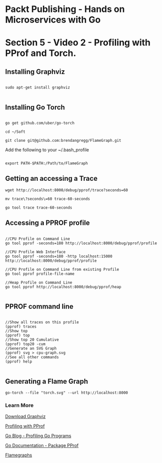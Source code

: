 # Packt Publishing - Hands on Microservices with Go
# Section 5 - Video 2 - Profiling with PProf and Torch.

## Installing Graphviz

```

sudo apt-get install graphviz


```

## Installing Go Torch

```

go get github.com/uber/go-torch

cd ~/Soft

git clone git@github.com:brendangregg/FlameGraph.git

```

Add the following to your ~/.bash_profile

```

export PATH-$PATH:/Path/to/FlameGraph

```

## Getting an accessing a Trace

```
wget http://localhost:8000/debug/pprof/trace?seconds=60

mv trace\?seconds\=60 trace-60-seconds

go tool trace trace-60-seconds

```

## Accessing a PPROF profile 

```

//CPU Profile on Command Line
go tool pprof -seconds=180 http://localhost:8000/debug/pprof/profile

//CPU Profile Web Interface
go tool pprof -seconds=180 -http localhost:15000 http://localhost:8000/debug/pprof/profile

//CPU Profile on Command Line from existing Profile
go tool pprof profile-file-name

//Heap Profile on Command Line
go tool pprof http://localhost:8000/debug/pprof/heap


```

## PPROF command line 

```

//Show all traces on this profile
(pprof) traces
//Show top 
(pprof) top
//Show top 20 Cumulative
(pprof) top20 -cum
//Generate an SVG Graph
(pprof) svg > cpu-graph.svg
//See all other commands
(pprof) help


```

## Generating a Flame Graph

```
go-torch --file "torch.svg" --url http://localhost:8000

```

### Learn More

[Download Graphviz](https://graphviz.gitlab.io/download/)

[Profiling with PProf](https://jvns.ca/blog/2017/09/24/profiling-go-with-pprof/)

[Go Blog - Profiling Go Programs](https://blog.golang.org/profiling-go-programs)

[Go Documentation - Package PProf](https://blog.golang.org/profiling-go-programs)

[Flamegraphs](http://www.brendangregg.com/flamegraphs.html)


